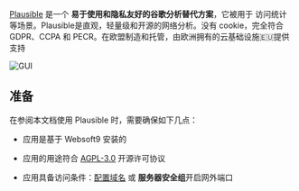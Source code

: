 [Plausible](https://plausible.io/) 是一个 **易于使用和隐私友好的谷歌分析替代方案**，它被用于 访问统计  等场景。Plausible是直观，轻量级和开源的网络分析。没有 cookie，完全符合 GDPR、CCPA 和 PECR。在欧盟制造和托管，由欧洲拥有的云基础设施🇪🇺提供支持


![GUI](https://libs.websoft9.com/Websoft9/DocsPicture/zh/plausible/plausible-gui-websoft9.webp)


## 准备

在参阅本文档使用 Plausible 时，需要确保如下几点：

- 应用是基于 Websoft9 安装的

- 应用的用途符合 [AGPL-3.0](https://opensource.org/licenses/AGPL-3.0) 开源许可协议

- 应用具备访问条件：[配置域名](./guide/appsetdomain) 或 **服务器安全组**开启网外端口